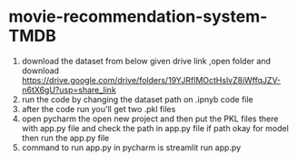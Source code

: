 # movie-recommendation-system-TMDB
1. download the dataset from below given drive link ,open folder and download
https://drive.google.com/drive/folders/19YJRflMOctHslvZ8iWffqJZV-n6tX6gU?usp=share_link
2. run the code by changing the dataset path on .ipnyb code file
3. after the code run you'll get two .pkl files
4. open pycharm the open new project and then put the PKL files there with app.py file and check the path in app.py file if path okay for model then run the app.py file
5. command to run app.py in pycharm is     streamlit run app.py
